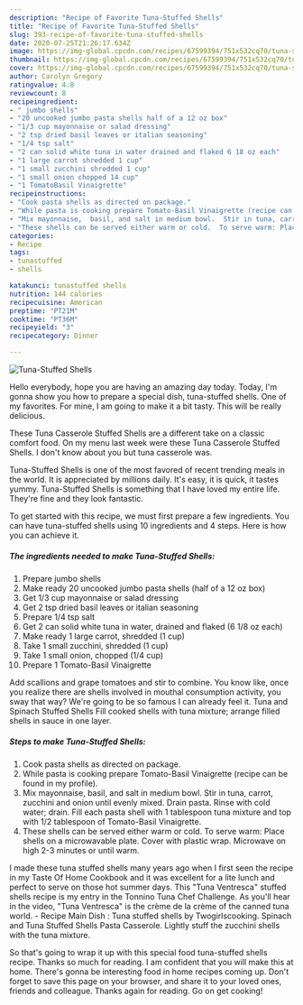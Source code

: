 ```yaml
---
description: "Recipe of Favorite Tuna-Stuffed Shells"
title: "Recipe of Favorite Tuna-Stuffed Shells"
slug: 393-recipe-of-favorite-tuna-stuffed-shells
date: 2020-07-25T21:26:17.634Z
image: https://img-global.cpcdn.com/recipes/67599394/751x532cq70/tuna-stuffed-shells-recipe-main-photo.jpg
thumbnail: https://img-global.cpcdn.com/recipes/67599394/751x532cq70/tuna-stuffed-shells-recipe-main-photo.jpg
cover: https://img-global.cpcdn.com/recipes/67599394/751x532cq70/tuna-stuffed-shells-recipe-main-photo.jpg
author: Carolyn Gregory
ratingvalue: 4.8
reviewcount: 8
recipeingredient:
- " jumbo shells"
- "20 uncooked jumbo pasta shells half of a 12 oz box"
- "1/3 cup mayonnaise or salad dressing"
- "2 tsp dried basil leaves or italian seasoning"
- "1/4 tsp salt"
- "2 can solid white tuna in water drained and flaked 6 18 oz each"
- "1 large carrot shredded 1 cup"
- "1 small zucchini shredded 1 cup"
- "1 small onion chopped 14 cup"
- "1 TomatoBasil Vinaigrette"
recipeinstructions:
- "Cook pasta shells as directed on package."
- "While pasta is cooking prepare Tomato-Basil Vinaigrette (recipe can be found in my profile)."
- "Mix mayonnaise,  basil, and salt in medium bowl.  Stir in tuna, carrot, zucchini and onion until evenly mixed.  Drain pasta.  Rinse with cold water; drain.  Fill each pasta shell with 1 tablespoon tuna mixture and top with 1/2 tablespoon of Tomato-Basil Vinaigrette."
- "These shells can be served either warm or cold.  To serve warm: Place shells on a microwavable plate.  Cover with plastic wrap.  Microwave on high 2-3 minutes or until warm."
categories:
- Recipe
tags:
- tunastuffed
- shells

katakunci: tunastuffed shells 
nutrition: 144 calories
recipecuisine: American
preptime: "PT21M"
cooktime: "PT36M"
recipeyield: "3"
recipecategory: Dinner

---
```



![Tuna-Stuffed Shells](https://img-global.cpcdn.com/recipes/67599394/751x532cq70/tuna-stuffed-shells-recipe-main-photo.jpg)

Hello everybody, hope you are having an amazing day today. Today, I'm gonna show you how to prepare a special dish, tuna-stuffed shells. One of my favorites. For mine, I am going to make it a bit tasty. This will be really delicious.

These Tuna Casserole Stuffed Shells are a different take on a classic comfort food. On my menu last week were these Tuna Casserole Stuffed Shells. I don&#39;t know about you but tuna casserole was.

Tuna-Stuffed Shells is one of the most favored of recent trending meals in the world. It is appreciated by millions daily. It's easy, it is quick, it tastes yummy. Tuna-Stuffed Shells is something that I have loved my entire life. They're fine and they look fantastic.


To get started with this recipe, we must first prepare a few ingredients. You can have tuna-stuffed shells using 10 ingredients and 4 steps. Here is how you can achieve it.

<!--inarticleads1-->

##### The ingredients needed to make Tuna-Stuffed Shells:

1. Prepare  jumbo shells
1. Make ready 20 uncooked jumbo pasta shells (half of a 12 oz box)
1. Get 1/3 cup mayonnaise or salad dressing
1. Get 2 tsp dried basil leaves or italian seasoning
1. Prepare 1/4 tsp salt
1. Get 2 can solid white tuna in water, drained and flaked (6 1/8 oz each)
1. Make ready 1 large carrot, shredded (1 cup)
1. Take 1 small zucchini, shredded (1 cup)
1. Take 1 small onion, chopped (1/4 cup)
1. Prepare 1 Tomato-Basil Vinaigrette


Add scallions and grape tomatoes and stir to combine. You know like, once you realize there are shells involved in mouthal consumption activity, you sway that way? We&#39;re going to be so famous I can already feel it. Tuna and Spinach Stuffed Shells Fill cooked shells with tuna mixture; arrange filled shells in sauce in one layer. 

<!--inarticleads2-->

##### Steps to make Tuna-Stuffed Shells:

1. Cook pasta shells as directed on package.
1. While pasta is cooking prepare Tomato-Basil Vinaigrette (recipe can be found in my profile).
1. Mix mayonnaise,  basil, and salt in medium bowl.  Stir in tuna, carrot, zucchini and onion until evenly mixed.  Drain pasta.  Rinse with cold water; drain.  Fill each pasta shell with 1 tablespoon tuna mixture and top with 1/2 tablespoon of Tomato-Basil Vinaigrette.
1. These shells can be served either warm or cold.  To serve warm: Place shells on a microwavable plate.  Cover with plastic wrap.  Microwave on high 2-3 minutes or until warm.


I made these tuna stuffed shells many years ago when I first seen the recipe in my Taste Of Home Cookbook and it was excellent for a lite lunch and perfect to serve on those hot summer days. This &#34;Tuna Ventresca&#34; stuffed shells recipe is my entry in the Tonnino Tuna Chef Challenge. As you&#39;ll hear in the video, &#34;Tuna Ventresca&#34; is the crème de la crème of the canned tuna world. - Recipe Main Dish : Tuna stuffed shells by Twogirlscooking. Spinach and Tuna Stuffed Shells Pasta Casserole. Lightly stuff the zucchini shells with the tuna mixture. 

So that's going to wrap it up with this special food tuna-stuffed shells recipe. Thanks so much for reading. I am confident that you will make this at home. There's gonna be interesting food in home recipes coming up. Don't forget to save this page on your browser, and share it to your loved ones, friends and colleague. Thanks again for reading. Go on get cooking!
